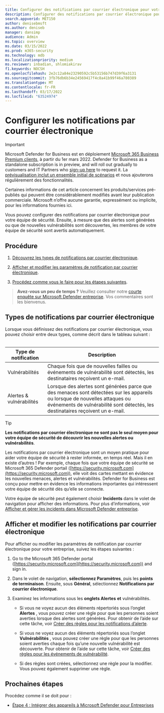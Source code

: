 ```yaml
---
title: Configurer des notifications par courrier électronique pour votre équipe de sécurité
description: Configurer des notifications par courrier électronique pour indiquer aux personnes les alertes et les vulnérabilités avec Microsoft Defender pour les entreprises
search.appverid: MET150
author: denisebmsft
ms.author: deniseb
manager: dansimp
audience: Admin
ms.topic: overview
ms.date: 03/15/2022
ms.prod: m365-security
ms.technology: mdb
ms.localizationpriority: medium
ms.reviewer: inbadian, shlomiakirav
f1.keywords: NOCSH
ms.openlocfilehash: 2e2c12a84e23290592c5b53156b747d39f6a3131
ms.sourcegitcommit: 3fb76db6b34e24569417f4c8a41b99f46a780389
ms.translationtype: MT
ms.contentlocale: fr-FR
ms.lasthandoff: 03/17/2022
ms.locfileid: "63524974"
---
```

# <a name="set-up-email-notifications"></a>Configurer les notifications par courrier électronique

> [!IMPORTANT]
> Microsoft Defender for Business est en déploiement [Microsoft 365 Business Premium clients,](../../business-premium/index.md) à partir du 1er mars 2022. Defender for Business as a standalone subscription is in preview, and will roll out gradually to customers and IT Partners who [sign-up here](https://aka.ms/mdb-preview) to request it. La [prévisualisation inclut un ensemble initial de scénarios](mdb-tutorials.md#try-these-preview-scenarios) et nous ajouterons régulièrement des fonctionnalités.
> 
> Certaines informations de cet article concernent les produits/services pré-publiés qui peuvent être considérablement modifiés avant leur publication commerciale. Microsoft n’offre aucune garantie, expressément ou implicite, pour les informations fournies ici. 

Vous pouvez configurer des notifications par courrier électronique pour votre équipe de sécurité. Ensuite, à mesure que des alertes sont générées ou que de nouvelles vulnérabilités sont découvertes, les membres de votre équipe de sécurité sont avertis automatiquement. 

## <a name="what-to-do"></a>Procédure

1. [Découvrez les types de notifications par courrier électronique](#types-of-email-notifications).

2. [Afficher et modifier les paramètres de notification par courrier électronique](#view-and-edit-email-notifications).

3. [Procédez comme vous le faire pour les étapes suivantes](#next-steps).


>
> **Avez-vous un peu de temps ?**
> Veuillez consulter notre <a href="https://microsoft.qualtrics.com/jfe/form/SV_0JPjTPHGEWTQr4y" target="_blank">courte enquête sur Microsoft Defender entreprise</a>. Vos commentaires sont les bienvenus.
>

## <a name="types-of-email-notifications"></a>Types de notifications par courrier électronique

Lorsque vous définissez des notifications par courrier électronique, vous pouvez choisir entre deux types, comme décrit dans le tableau suivant : <br/><br/>

| Type de notification  | Description  |
|---------|---------|
| Vulnérabilités  | Chaque fois que de nouvelles failles ou événements de vulnérabilité sont détectés, les destinataires reçoivent un e-mail. |
| Alertes & vulnérabilités  | Lorsque des alertes sont générées parce que des menaces sont détectées sur les appareils ou lorsque de nouvelles attaques ou événements de vulnérabilité sont détectés, les destinataires reçoivent un e-mail. |

> [!TIP]
> **Les notifications par courrier électronique ne sont pas le seul moyen pour votre équipe de sécurité de découvrir les nouvelles alertes ou vulnérabilités**.
> 
> Les notifications par courrier électronique sont un moyen pratique pour aider votre équipe de sécurité à rester informée, en temps réel. Mais il en existe d’autres ! Par exemple, chaque fois que votre équipe de sécurité se Microsoft 365 Defender portail ([https://security.microsoft.com](https://security.microsoft.com)), elle voit des cartes mettant en évidence les nouvelles menaces, alertes et vulnérabilités. Defender for Business est conçu pour mettre en évidence les informations importantes qui intéressent votre équipe de sécurité dès qu’elle se connecte.
> 
> Votre équipe de sécurité peut également choisir **Incidents** dans le volet de navigation pour afficher des informations. Pour plus d’informations, voir [Afficher et gérer les incidents dans Microsoft Defender entreprise](mdb-view-manage-incidents.md).

## <a name="view-and-edit-email-notifications"></a>Afficher et modifier les notifications par courrier électronique

Pour afficher ou modifier les paramètres de notification par courrier électronique pour votre entreprise, suivez les étapes suivantes :

1. Go to the Microsoft 365 Defender portal ([https://security.microsoft.com](https://security.microsoft.com)) and sign in.

2. Dans le volet de navigation, **sélectionnez Paramètres**, puis les **points de terminaison**. Ensuite, sous **Général**, sélectionnez **Notifications par courrier électronique**. 

3. Examinez les informations sous les **onglets Alertes** **et** vulnérabilités.

   - Si vous ne voyez aucun des éléments répertoriés sous l’onglet **Alertes** , vous pouvez créer une règle pour que les personnes soient averties lorsque des alertes sont générées. Pour obtenir de l’aide sur cette tâche, voir [Créer des règles pour les notifications d’alerte](../defender-endpoint/configure-email-notifications.md).

   - Si vous ne voyez aucun des éléments répertoriés sous l’onglet **Vulnérabilités** , vous pouvez créer une règle pour que les personnes soient averties chaque fois qu’une nouvelle vulnérabilité est découverte. Pour obtenir de l’aide sur cette tâche, voir [Créer des règles pour les événements de vulnérabilité](../defender-endpoint/configure-vulnerability-email-notifications.md).

   - Si des règles sont créées, sélectionnez une règle pour la modifier. Vous pouvez également supprimer une règle. 

## <a name="next-steps"></a>Prochaines étapes

Procédez comme il se doit pour :

- [Étape 4 : Intégrer des appareils à Microsoft Defender pour Entreprises](mdb-onboard-devices.md)
